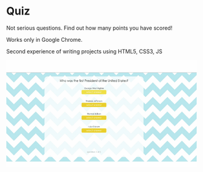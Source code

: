 # Quiz

Not serious questions. Find out how many points you have scored!

Works only in Google Chrome.

Second experience of writing projects using HTML5, CSS3, JS

![quiz](https://github.com/oOFaYOo/Quiz/blob/master/demo.gif)
